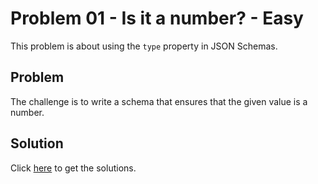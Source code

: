 # Problem 01 - Is it a number? - Easy

This problem is about using the `type` property in JSON Schemas.

## Problem

The challenge is to write a schema that ensures that the given value is a number.

## Solution

Click [here](../../solutions/easy/problem-1/) to get the solutions.
